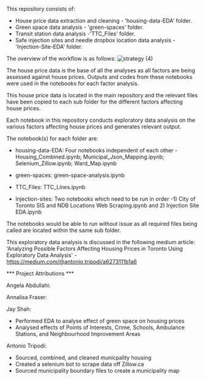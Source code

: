 This repository consists of:
- House price data extraction and cleaning - 'housing-data-EDA' folder.
- Green space data analysis - 'green-spaces' folder.
- Transit station data analysis -'TTC_Files' folder.
- Safe injection sites and needle dropbox location data analysis - 'Injection-Site-EDA' folder.

The overview of the workflow is as follows:
![strategy (4)](https://github.com/user-attachments/assets/e518ff1e-fff0-4a21-9cdd-54346f7cc223)

The house price data is the base of all the analyses as all factors are being assessed against house prices. Outputs and codes from these notebooks were used in the notebooks for each factor analysis.

This house price data is located in the main repository and the relevant files have been copied to each sub folder for the different factors affecting house prices.

Each notebook in this repository conducts exploratory data analysis on the various factors affecting house prices and generates relevant output. 

The notebook(s) for each folder are:
- housing-data-EDA: Four notebooks independent of each other - Housing_Combined.ipynb; Municipal_Json_Mapping.ipynb; Selenium_Zillow.ipynb; Ward_Map.ipynb

- green-spaces: green-space-analysis.ipynb

- TTC_Files: TTC_Lines.ipynb

- Injection-sites: Two notebooks which need to be run in order -1) City of Toronto SIS and NDB Locations Web Scraping.ipynb and 2) Injection Site EDA.ipynb
                 
The notebooks would be able to run without issue as all required files being called are located within the same sub folder. 

This exploratory data analysis is discussed in the following medium article:
'Analyzing Possible Factors Affecting Housing Prices in Toronto Using Exploratory Data Analysis' - https://medium.com/@antonio.tripodi/a6273111b1a6 

*** Project Attributions ***

Angela Abdullahi:

Annalisa Fraser:

Jay Shah:
- Performed EDA to analyse effect of green space on housing prices
- Analysed effects of Points of Interests, Crime, Schools, Ambulance Stations, and Neighbourhood Improvement Areas

Antonio Tripodi:
- Sourced, combined, and cleaned municpality housing
- Created a selenium bot to scrape data off Zillow.ca
- Sourced municipality boundary files to create a municipality map


